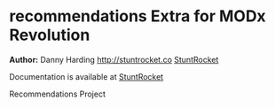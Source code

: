 recommendations Extra for MODx Revolution
=======================================


**Author:** Danny Harding <http://stuntrocket.co> [StuntRocket](http://stuntrocket.co)

Documentation is available at [StuntRocket](http://stuntrocket.co/modx/recommendations.html)

Recommendations Project
